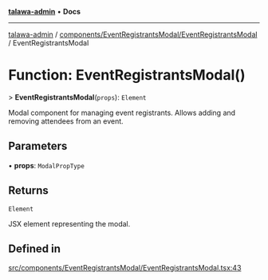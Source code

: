 [**talawa-admin**](../../../../README.md) • **Docs**

***

[talawa-admin](../../../../modules.md) / [components/EventRegistrantsModal/EventRegistrantsModal](../README.md) / EventRegistrantsModal

# Function: EventRegistrantsModal()

\> **EventRegistrantsModal**(`props`): `Element`

Modal component for managing event registrants.
Allows adding and removing attendees from an event.

## Parameters

• **props**: `ModalPropType`

## Returns

`Element`

JSX element representing the modal.

## Defined in

[src/components/EventRegistrantsModal/EventRegistrantsModal.tsx:43](https://github.com/PalisadoesFoundation/talawa-admin/blob/9dd5d7fd647f8a7c9e1c1e14bf645b71b32c51c2/src/components/EventRegistrantsModal/EventRegistrantsModal.tsx#L43)
